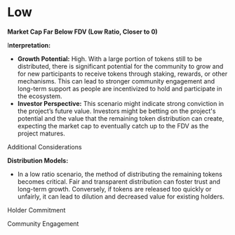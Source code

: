 # Low

**Market Cap Far Below FDV (Low Ratio, Closer to 0)**



I**nterpretation:**

* **Growth Potential:** High. With a large portion of tokens still to be distributed, there is significant potential for the community to grow and for new participants to receive tokens through staking, rewards, or other mechanisms. This can lead to stronger community engagement and long-term support as people are incentivized to hold and participate in the ecosystem.
* **Investor Perspective:** This scenario might indicate strong conviction in the project’s future value. Investors might be betting on the project's potential and the value that the remaining token distribution can create, expecting the market cap to eventually catch up to the FDV as the project matures.

Additional Considerations

**Distribution Models:**

* In a low ratio scenario, the method of distributing the remaining tokens becomes critical. Fair and transparent distribution can foster trust and long-term growth. Conversely, if tokens are released too quickly or unfairly, it can lead to dilution and decreased value for existing holders.

Holder Commitment

Community Engagement
